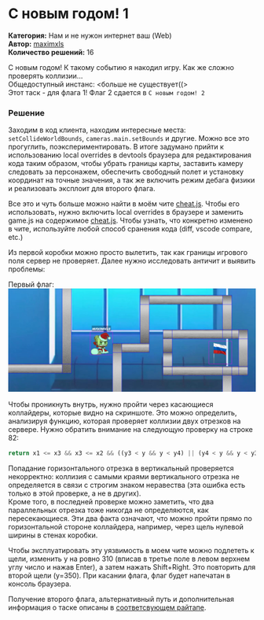 # С новым годом! 1
**Категория:** Нам и не нужон интернет ваш (Web)\
**Автор:** [maximxls](https://t.me/maximxlss)\
**Количество решений:** 16

С новым годом! К такому событию я накодил игру. Как же сложно проверять коллизии...\
Общедоступный инстанс: <больше не существует((>\
Этот таск - для флага 1! Флаг 2 сдается в  `С новым годом! 2`

### Решение
Заходим в код клиента, находим интересные места: `setCollideWorldBounds`, `cameras.main.setBounds` и другие. Можно все это прогуглить, поэкспериментировать. В итоге задумано прийти к использованию local overrides в devtools браузера для редактирования кода таким образом, чтобы убрать границы карты, заставить камеру следовать за персонажем, обеспечить свободный полет и установку координат на точные значения, а так же включить режим дебага физики и реализовать эксплоит для второго флага.

Все это и чуть больше можно найти в моём чите [cheat.js](./cheat.js). Чтобы его использовать, нужно включить local overrides в браузере и заменить game.js на содержимое [cheat.js](./cheat.js). Чтобы узнать, что конкретно изменено в чите, используйте любой способ сранения кода (diff, vscode compare, etc.)

Из первой коробки можно просто вылетить, так как границы игрового поля сервер не проверяет. Далее нужно исследовать античит и выявить проблемы: 

Первый флаг:
![щели](image.png)

Чтобы проникнуть внутрь, нужно пройти через касающиеся коллайдеры, которые видно на скриншоте. Это можно определить, анализируя функцию, которая проверяет коллизии двух отрезков на сервере. Нужно обратить внимание на следующую проверку на строке 82: 
```javascript
return x1 <= x3 && x3 <= x2 && ((y3 < y && y < y4) || (y4 < y && y < y3))
```
Попадание горизонтального отрезка в вертикальный проверяется некорректно: коллизия с самыми краями вертикального отрезка не определяется в связи с строгим знаком неравества (эта ошибка есть только в этой проверке, а не в других).\
Кроме того, в последней проверке можно заметить, что два параллельных отрезка тоже никогда не определяются, как пересекающиеся.
Эти два факта означают, что можно пройти прямо по горизонтальной стороне коллайдера, например, через щель нулевой ширины в стенах коробки.

Чтобы эксплуатировать эту уязвимость в моем чите можно подлететь к щели, изменить y на ровно 310 (вписав в третье поле в левом верхнем углу число и нажав Enter), а затем нажать Shift+Right. Это повторить для второй щели (y=350). При касании флага, флаг будет напечатан в консоль браузера.

Получение второго флага, альтернативный путь и дополнительная информация о таске описаны в [соответсвующем райтапе](../с%20новым%20годом%202/README.md).
